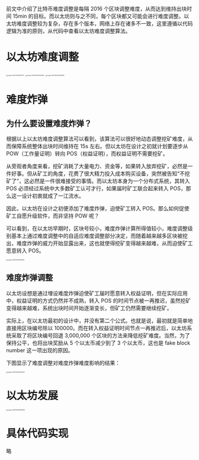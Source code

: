 前文中介绍了比特币难度调整是每隔 2016 个区块调整难度，从而达到维持出块时间 15min 的目标。而以太坊则与之不同，每个区块都又可能会进行难度调整。以太坊难度调整较为复杂，存在多个版本，网络上存在诸多不一致，这里遵循以代码逻辑为准的原则，从代码中查看以太坊难度调整算法。

# 以太坊难度调整

<img src="https://littleneko.oss-cn-beijing.aliyuncs.com/img/image-20221101003917371.png" alt="image-20221101003917371" style="zoom: 25%;" />

<img src="https://littleneko.oss-cn-beijing.aliyuncs.com/img/image-20221101003947645.png" alt="image-20221101003947645" style="zoom:25%;" />

<img src="https://littleneko.oss-cn-beijing.aliyuncs.com/img/image-20221101004009469.png" alt="image-20221101004009469" style="zoom:25%;" />

# 难度炸弹

## 为什么要设置难度炸弹？
根据以上以太坊难度调整算法可以看到，该算法可以很好地动态调整挖矿难度，从而保障系统整体出块时间维持在 15s 左右。但以太坊在设计之初就计划要逐步从POW（工作量证明）转向 POS（权益证明），而权益证明不需要挖矿。

从旁观者角度来看，挖矿消耗了大量电力、资金等，如果转入放弃挖矿，必然是一件好事。但从矿工的角度，花费了很大精力投入成本购买设备，突然被告知“不挖矿了”，这必然是一件很难接受的事情。而以太坊本身为一个分布式系统，其转入 POS 必须经过系统中大多数矿工认可才行，如果届时矿工联合起来转入 POS，那么这一设计初衷就成了一江流水。

因此，以太坊在设计之初便添加了难度炸弹，迫使矿工转入 POS。那么如何促使矿工自愿升级软件，而非坚持 POW 呢？

可以看到，在以太坊早期时，区块号较小，难度炸弹计算所得值较小，难度调整级别基本上通过难度调整中的自适应难度调整部分决定，而随着越来越多区块被挖出，难度炸弹的威力开始显露出来，这也就使得挖矿变得越来越难，从而迫使矿工愿意转入 POS。

<img src="https://littleneko.oss-cn-beijing.aliyuncs.com/img/image-20221101004028551.png" alt="image-20221101004028551" style="zoom:25%;" />

## 难度炸弹调整

以太坊设想是通过埋设难度炸弹迫使矿工届时愿意转入权益证明，但在实际应用中，权益证明的方式仍然并不成熟，转入 POS 的时间节点被一再推迟，虽然挖矿变得越来越难，系统出块时间开始逐渐变长，但矿工仍然需要继续挖矿。

实际上，在以太坊最初的设计中，并没有第二个公式。也就是说，最初就是简单地直接用区块编号除以 100000。而在转入权益证明时间节点一再推迟后，以太坊系统采取了将区块编号回退 3,000,000 个区块的方法来降低挖矿难度。当然，为了保持公平，也将出块奖励从 5 个以太币减少到了 3 个以太币，这也是 fake block number 这一项出现的原因。

下图显示了难度调整对难度炸弹难度影响的结果：

<img src="https://littleneko.oss-cn-beijing.aliyuncs.com/img/image-20221101004429347.png" alt="image-20221101004429347" style="zoom:25%;" />

# 以太坊发展

<img src="https://littleneko.oss-cn-beijing.aliyuncs.com/img/image-20221101004605905.png" alt="image-20221101004605905" style="zoom:25%;" />

# 具体代码实现

略

